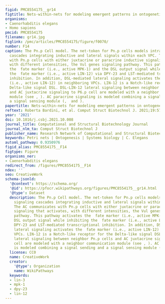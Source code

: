 ```yaml
---
figid: PMC8554175__gr14
figtitle: Nets-within-nets for modeling emergent patterns in ontogenetic processes
organisms:
- Caenorhabditis elegans
- Homo sapiens
pmcid: PMC8554175
filename: gr14.jpg
figlink: /pmc/articles/PMC8554175/figure/f0070/
number: F14
caption: The Pn.p Cell model. The net-token for Pn.p cells models intracellular signaling
  cascades integrating inductive and lateral signals within each VPC. The AC communicates
  with Pn.p cells with either juxtacrine or paracrine inductive signaling that activates,
  with different intensities, the Vul genes signaling pathway. This pathway activates
  the  fate marker (i.e., active MPK-1) and the DSL output signal while inhibiting
  the  fate marker (i.e., active LIN-12) via DPY-23 and LST-mediated transcriptional
  inhibition. In addition, DSL-mediated lateral signaling activates the  fate marker
  (i.e., active LIN-12) in neighboring VPCs. LIN-12 is a Notch-like receptor for the
  Delta-like signal DSL. DSL-LIN-12 lateral signaling between neighbor Pn.p cells
  and AC juxtacrine signaling to P6.p cell are modeled with a neighbor communication
  module (see , ). AC paracrine signaling is modeled combining a signal sending and
  a signal sensing module (,  and ).
papertitle: Nets-within-nets for modeling emergent patterns in ontogenetic processes.
reftext: Roberta Bardini, et al. Comput Struct Biotechnol J. 2021;19:5701-5721.
year: '2021'
doi: 10.1016/j.csbj.2021.10.008
journal_title: Computational and Structural Biotechnology Journal
journal_nlm_ta: Comput Struct Biotechnol J
publisher_name: Research Network of Computational and Structural Biotechnology
keywords: Petri nets | Ontogenesis | Systems biology | C. Elegans
automl_pathway: 0.9350976
figid_alias: PMC8554175__F14
figtype: Figure
organisms_ner:
- Caenorhabditis elegans
redirect_from: /figures/PMC8554175__F14
ndex: ''
seo: CreativeWork
schema-jsonld:
  '@context': https://schema.org/
  '@id': https://pfocr.wikipathways.org/figures/PMC8554175__gr14.html
  '@type': Dataset
  description: The Pn.p Cell model. The net-token for Pn.p cells models intracellular
    signaling cascades integrating inductive and lateral signals within each VPC.
    The AC communicates with Pn.p cells with either juxtacrine or paracrine inductive
    signaling that activates, with different intensities, the Vul genes signaling
    pathway. This pathway activates the  fate marker (i.e., active MPK-1) and the
    DSL output signal while inhibiting the  fate marker (i.e., active LIN-12) via
    DPY-23 and LST-mediated transcriptional inhibition. In addition, DSL-mediated
    lateral signaling activates the  fate marker (i.e., active LIN-12) in neighboring
    VPCs. LIN-12 is a Notch-like receptor for the Delta-like signal DSL. DSL-LIN-12
    lateral signaling between neighbor Pn.p cells and AC juxtacrine signaling to P6.p
    cell are modeled with a neighbor communication module (see , ). AC paracrine signaling
    is modeled combining a signal sending and a signal sensing module (,  and ).
  license: CC0
  name: CreativeWork
  creator:
    '@type': Organization
    name: WikiPathways
  keywords:
  - lin-3
  - mpk-1
  - dpy-23
  - lin-12
---
```

